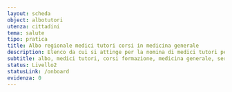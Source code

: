 ```yaml
---
layout: scheda
object: albotutori
utenza: cittadini
tema: salute
tipo: pratica
title: Albo regionale medici tutori corsi in medicina generale
description: Elenco da cui si attinge per la nomina di medici tutori per i corsi di formazione specifica in medicina generale
subtitle: albo, medici tutori, corsi formazione, medicina generale, servizio sanitario
status: Livello2
statusLink: /onboard
evidenza: 0
---
```

